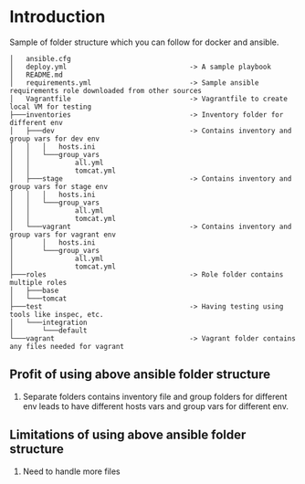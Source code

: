 Introduction
============

Sample of folder structure which you can follow for docker and ansible.

```doc
│   ansible.cfg
│   deploy.yml                              -> A sample playbook
│   README.md
│   requirements.yml                        -> Sample ansible requirements role downloaded from other sources
│   Vagrantfile                             -> Vagrantfile to create local VM for testing
├───inventories                             -> Inventory folder for different env
│   ├───dev                                 -> Contains inventory and group vars for dev env
│   │   │   hosts.ini
│   │   └───group_vars
│   │           all.yml
│   │           tomcat.yml
│   ├───stage                               -> Contains inventory and group vars for stage env
│   │   │   hosts.ini
│   │   └───group_vars
│   │           all.yml
│   │           tomcat.yml
│   └───vagrant                             -> Contains inventory and group vars for vagrant env
│       │   hosts.ini
│       └───group_vars
│               all.yml
│               tomcat.yml
├───roles                                   -> Role folder contains multiple roles
│   ├───base
│   └───tomcat
├───test                                    -> Having testing using tools like inspec, etc.
│   └───integration
│       └───default
└───vagrant                                 -> Vagrant folder contains any files needed for vagrant
```

Profit of using above ansible folder structure
----------------------------------------------

1. Separate folders contains inventory file and group folders for different env leads to have different hosts vars and group vars for different env.

Limitations of using above ansible folder structure
---------------------------------------------------

1. Need to handle more files
